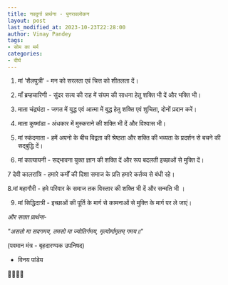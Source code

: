 ```yaml
---
title: नवदुर्गा प्रार्थना - पुनरावलोकन
layout: post
last_modified_at: 2023-10-23T22:28:00
author: Vinay Pandey
tags:
- सोम का मर्म
categories:
- दीर्घ
---
```

1. मां 'शैलपुत्री' - मन को सरलता एवं चित्त को शीतलता दें।

2. माँ ब्रम्हचारिणी - सुंदर सत्य की राह में संयम की साधना हेतु शक्ति भी दें और भक्ति भी।

3. माता चंद्रघंटा - जगत में युद्ध एवं आत्मा में बुद्ध हेतु शक्ति एवं शुचिता, दोनों प्रदान करें।

4. माता कुष्मांडा - अंधकार में मुस्कराने की शक्ति भी दें और विश्वास भी।

5. मां स्कंदमाता - हमें अपनो के बीच विद्वता की श्रेष्ठता और शक्ति की भव्यता के प्रदर्शन से बचने की सद्बुद्धि दें।

6. मां कात्यायनी - सद्भावना युक्त ज्ञान की शक्ति दें और रूप बदलती इच्छाओं से मुक्ति दें।

7 देवी कालरात्रि - हमारे कर्मों की दिशा समाज के प्रति हमारे कर्तव्य से बंधी रहे।

8.मां महागौरी - हमे परिवार के समाज तक विस्तार की शक्ति भी दें और सन्मति भी ।

9. मां सिद्धिदात्री - इच्छाओं की पूर्ति के मार्ग से कामनाओं से मुक्ति के मार्ग पर ले जाएं।

*और सतत प्रार्थना*-

_"असतो मा सदगमय,_
_तमसो मा ज्योतिर्गमय,_
_मृत्योर्मामृतम् गमय॥"_

(पवमान मंत्र - बृहदारण्यक उपनिषद)

- विनय पांडेय

🙏🌷🌷🙏


